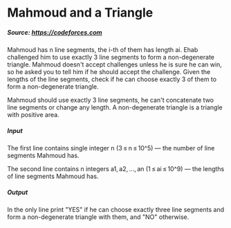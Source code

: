 # Mahmoud and a Triangle

##### **Source**: https://codeforces.com

Mahmoud has n line segments, the i-th of them has length ai. Ehab challenged him to use exactly 3 line segments to form a non-degenerate triangle. Mahmoud doesn't accept challenges unless he is sure he can win, so he asked you to tell him if he should accept the challenge. Given the lengths of the line segments, check if he can choose exactly 3 of them to form a non-degenerate triangle.

Mahmoud should use exactly 3 line segments, he can't concatenate two line segments or change any length. A non-degenerate triangle is a triangle with positive area.

##### **Input**
The first line contains single integer n (3 ≤ n ≤ 10^5) — the number of line segments Mahmoud has.

The second line contains n integers a1, a2, ..., an (1 ≤ ai ≤ 10^9) — the lengths of line segments Mahmoud has.

##### **Output**
In the only line print "YES" if he can choose exactly three line segments and form a non-degenerate triangle with them, and "NO" otherwise.